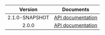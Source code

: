 | Version | Documents |
|:---:|---|
| 2.1.0-SNAPSHOT | [API documentation](2.1.0-SNAPSHOT) |
| 2.0.0 | [API documentation](2.0.0) |
